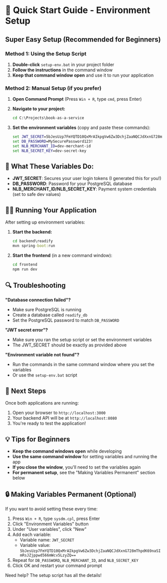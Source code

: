 # 🚀 Quick Start Guide - Environment Setup

## Super Easy Setup (Recommended for Beginners)

### Method 1: Using the Setup Script

1. **Double-click** `setup-env.bat` in your project folder
2. **Follow the instructions** in the command window
3. **Keep that command window open** and use it to run your application

### Method 2: Manual Setup (if you prefer)

1. **Open Command Prompt** (Press `Win + R`, type `cmd`, press Enter)

2. **Navigate to your project:**
   ```cmd
   cd C:\Projects\book-as-a-service
   ```

3. **Set the environment variables** (copy and paste these commands):
   ```cmd
   set JWT_SECRET=5bJesUzp7FmYQTD10QxMrAIkpgVw6Zw3DchjZaaNQCJdXxnG728mThpdK69naSImRsJZjppwd566mWcv5LzyZQ==
   set DB_PASSWORD=MySecurePassword123!
   set NLB_MERCHANT_ID=dev-merchant-id
   set NLB_SECRET_KEY=dev-secret-key
   ```

## 🔧 What These Variables Do:

- **JWT_SECRET**: Secures your user login tokens (I generated this for you!)
- **DB_PASSWORD**: Password for your PostgreSQL database
- **NLB_MERCHANT_ID/NLB_SECRET_KEY**: Payment system credentials (set to safe dev values)

## 🏃‍♂️ Running Your Application

After setting up environment variables:

1. **Start the backend:**
   ```cmd
   cd backend\readify
   mvn spring-boot:run
   ```

2. **Start the frontend** (in a new command window):
   ```cmd
   cd frontend
   npm run dev
   ```

## 🔍 Troubleshooting

**"Database connection failed"?**
- Make sure PostgreSQL is running
- Create a database called `readify_db`
- Set the PostgreSQL password to match `DB_PASSWORD`

**"JWT secret error"?**
- Make sure you ran the setup script or set the environment variables
- The JWT_SECRET should be exactly as provided above

**"Environment variable not found"?**
- Run the commands in the same command window where you set the variables
- Or use the `setup-env.bat` script

## 🎯 Next Steps

Once both applications are running:
1. Open your browser to `http://localhost:3000`
2. Your backend API will be at `http://localhost:8080`
3. You're ready to test the application!

## 💡 Tips for Beginners

- **Keep the command windows open** while developing
- **Use the same command window** for setting variables and running the app
- **If you close the window**, you'll need to set the variables again
- **For permanent setup**, see the "Making Variables Permanent" section below

## 🔒 Making Variables Permanent (Optional)

If you want to avoid setting these every time:

1. Press `Win + R`, type `sysdm.cpl`, press Enter
2. Click "Environment Variables" button
3. Under "User variables", click "New"
4. Add each variable:
   - Variable name: `JWT_SECRET`
   - Variable value: `5bJesUzp7FmYQTD10QxMrAIkpgVw6Zw3DchjZaaNQCJdXxnG728mThpdK69naSImRsJZjppwd566mWcv5LzyZQ==`
5. Repeat for `DB_PASSWORD`, `NLB_MERCHANT_ID`, and `NLB_SECRET_KEY`
6. Click OK and restart your command prompt

Need help? The setup script has all the details!